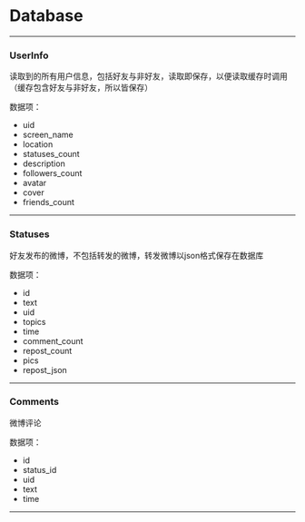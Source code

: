 # Database #

----------

### UserInfo ###
读取到的所有用户信息，包括好友与非好友，读取即保存，以便读取缓存时调用（缓存包含好友与非好友，所以皆保存）  

数据项：

- uid 
- screen_name  
- location  
- statuses_count  
- description  
- followers_count  
- avatar  
- cover  
- friends_count  

----------

### Statuses ###
好友发布的微博，不包括转发的微博，转发微博以json格式保存在数据库

数据项：

- id
- text
- uid
- topics
- time
- comment_count
- repost_count
- pics
- repost_json

----------

### Comments ###
微博评论

数据项：

- id
- status_id
- uid
- text
- time

----------
